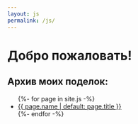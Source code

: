 ```yaml
---
layout: js
permalink: /js/
---
```

# Добро пожаловать!

## Архив моих поделок:

<ul>
    {%- for page in site.js -%}
        <li><a href="{{ page.url | remove: 'index.html' }}">{{ page.name | default: page.title }}</a></li>
    {%- endfor -%}
</ul>
